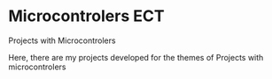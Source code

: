 # Microcontrolers ECT
Projects with Microcontrolers

  Here, there are my projects developed for the themes of Projects with microcontrolers
